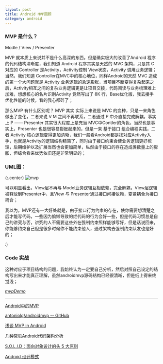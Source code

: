 ```yaml
---
layout: post
title: Android MVP回顾
category: android
---
```



### MVP 是什么？

Modle /  View / Presenter

MVP 就本质上来说并不是什么高深的东西，但是确实极大的改善了Android 程序的代码结构清晰度，我们知道 Android 程序其实是天然的 MVC 架构，只是其 C 对应的 Controller 是Activity，Activity控制 View状态，Activity 调用业务逻辑；当然，我们知道 Controller在MVC中的核心地位，同样Android的天然 MVC 造成的第一个大问题就是 Activity 业务逻辑的急速膨胀，当项目不断变得复杂起来之后，Activity相互之间的复杂业务逻辑更是让项目交接，代码阅读与业务梳理难上加难，想想核心的名片识别Activity 竟然写出了 8K 行，Base优化版，我去接手优化性能的时候，看的我心都碎了；

那么MVP 有什么区别呢？ MVP 其实 实际上来说是 MVC 的变种，只是一来角色做出了变化，二者来说 V M 之间不再联系，二者通过 P 中介直接完成解耦，事实上 P —— Presenter 其实很大程度上是充当 MVC中Contler的角色，当然也是事实上，Presenter 也是很容易膨胀起来的，但是一来 基于接口 组合编程实践，二者 Activity 核心逻辑变得更加清晰，我们一般看Android都是找对应Activity入手，也就是Activity的逻辑结构精简了，同时由于接口约束会使业务逻辑更好梳理，后期维护以及扩展当然也会更加简单，纵然由于接口的存在造成类数量上的膨胀，但综合看来优势依旧还是非常明显的；

### UML图：

{:.center}
![mvp](http://res.oncelee.com/assets/img/20160217/MVP.JPG)

可以明显看出，View层不再与 Model业务逻辑互相依赖，完全解耦，View层逻辑被释放到Presenter中，且View 与 Presenter通过接口间接依赖，变紧耦合为接口耦合；

我以为，MVP还有一大好处就是，由于接口行为约束的存在，使你需要想清楚之后才能写代码，一些因为偷懒导致的烂代码的行为会好一些，但是代码习惯总是自己的讲究与否，讲究的人不需要这些外在强制约束照样能够写好，但是话说回来，你能够约束自己但是很多时候你不能约束他人，通过架构去强制约束队友也是好的；

:)

### Code 实战

这种对应于项目结构的问题，我始终认为一定要自己分析，然后对照自己设定的结构写出来才能真正理解，虽然androidmvp源码结构已经很清晰，但是纸上得来终觉浅；


[*mvpDemo*](https://github.com/englipan/mvpDemo)




---

[Android中的MVP](http://www.devtf.cn/?p=467)

[antoniolg/androidmvp -- GitHub](https://github.com/antoniolg/androidmvp)

[ 浅谈 MVP in Android](http://blog.csdn.net/lmj623565791/article/details/46596109)

[几种常见Android代码架构分析](http://mobile.51cto.com/abased-386212.htm)


[S.O.L.I.D：面向对象设计的头 5 大原则](http://blog.jobbole.com/86267/)

[Android 设计模式](http://www.devtf.cn/?p=1134)
